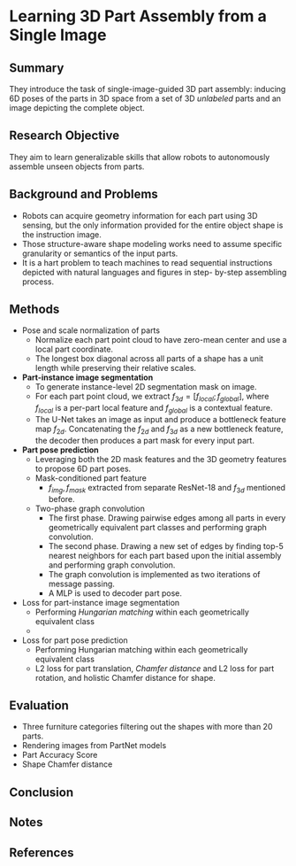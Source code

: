 # Learning 3D Part Assembly from a Single Image

## Summary
They introduce the task of single-image-guided 3D part assembly: inducing
6D poses of the parts in 3D space from a set of 3D *unlabeled* parts and an image depicting the complete object.
## Research Objective
They aim to learn generalizable skills that allow robots to autonomously assemble unseen objects from parts.
## Background and Problems
- Robots can acquire geometry information for each part using 3D sensing, but the only information provided for the entire object shape is the instruction image.
- Those structure-aware shape modeling works need to assume specific granularity or semantics of the input parts.
-  It is a hart problem to teach machines to read sequential instructions depicted with natural languages and figures in step- by-step assembling process.
## Methods
- Pose and scale normalization of parts
	- Normalize each part point cloud to have zero-mean center and use a local part coordinate.
	- The longest box diagonal across all parts of a shape has a unit length while preserving their relative scales.
- **Part-instance image segmentation**
	- To generate instance-level 2D segmentation mask on image.
	- For each part point cloud, we extract $f_{3d}=[f_{local}; f_{global}]$, where $f_{local}$ is a per-part local feature and $f_{global}$ is a contextual feature.
	- The U-Net takes an image as input and produce a bottleneck feature map $f_{2d}$. Concatenating the $f_{2d}$ and $f_{3d}$ as a new bottleneck feature, the decoder then produces a part mask for every input part.
- **Part pose prediction**
	- Leveraging both the 2D mask features and the 3D geometry features to propose 6D part poses.
	- Mask-conditioned part feature
		- $f_{img}, f_{mask}$ extracted from separate ResNet-18 and $f_{3d}$ mentioned before.
	- Two-phase graph convolution
		- The first phase. Drawing pairwise edges among all parts in every geometrically equivalent part classes and performing graph convolution.
		- The second phase. Drawing a new set of edges by finding top-5 nearest neighbors for each part based upon the initial assembly and performing graph convolution.
		- The graph convolution is implemented as two iterations of message passing.
		- A MLP is used to decoder part pose.
- Loss for part-instance image segmentation
	- Performing *Hungarian matching* within each geometrically equivalent class
	- 
- Loss for part pose prediction
	- Performing Hungarian matching within each geometrically equivalent class
	- L2 loss for part translation, *Chamfer distance* and L2 loss for part rotation, and holistic Chamfer distance for shape. 
## Evaluation
- Three furniture categories filtering out the shapes with more than 20 parts.
- Rendering images from PartNet models
- Part Accuracy Score
- Shape Chamfer distance
## Conclusion

## Notes

## References
<!--stackedit_data:
eyJoaXN0b3J5IjpbLTEzNTQ0NzIxOTgsMjgwODQzODksMzM4Mj
c2MTY2LC0zNTEwOTczMjIsLTQyNjQzNzI1NF19
-->